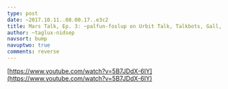 ```yaml
---
type: post
date: ~2017.10.11..08.00.17..e3c2
title: Mars Talk, Ep. 3: ~palfun-foslup on Urbit Talk, Talkbots, Gall, and Ethereum Contracts
author: ~taglux-nidsep
navsort: bump
navuptwo: true
comments: reverse
---
```


[https://www.youtube.com/watch?v=5B7JDdX-6IY](https://www.youtube.com/watch?v=5B7JDdX-6IY)